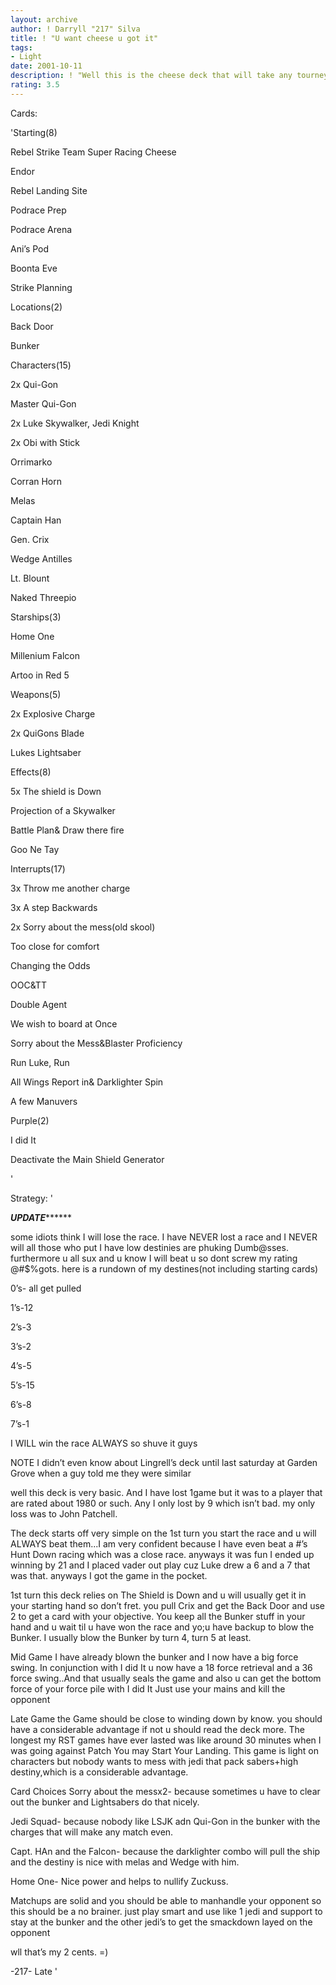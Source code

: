 ```yaml
---
layout: archive
author: ! Darryll "217" Silva
title: ! "U want cheese u got it"
tags:
- Light
date: 2001-10-11
description: ! "Well this is the cheese deck that will take any tourney that u want."
rating: 3.5
---
```

Cards: 

'Starting(8)

   Rebel Strike Team Super Racing Cheese

   Endor

   Rebel Landing Site

   Podrace Prep

   Podrace Arena

   Ani’s Pod

   Boonta Eve

   Strike Planning


Locations(2)

   Back Door

   Bunker


Characters(15)

   2x Qui-Gon

   Master Qui-Gon

   2x Luke Skywalker, Jedi Knight

   2x Obi with Stick

   Orrimarko

   Corran Horn

   Melas

   Captain Han

   Gen. Crix

   Wedge Antilles

   Lt. Blount

   Naked Threepio


Starships(3)

   Home One

   Millenium Falcon

   Artoo in Red 5


Weapons(5)

   2x Explosive Charge

   2x QuiGons Blade

   Lukes Lightsaber


Effects(8)

   5x The shield is Down

   Projection of a Skywalker

   Battle Plan& Draw there fire

   Goo Ne Tay


Interrupts(17)

   3x Throw me another charge

   3x A step Backwards

   2x Sorry about the mess(old skool)

   Too close for comfort

   Changing the Odds

   OOC&TT

   Double Agent

   We wish to board at Once

   Sorry about the Mess&Blaster         Proficiency

   Run Luke, Run

   All Wings Report in& Darklighter Spin

   A few Manuvers


Purple(2)

   I did It

   Deactivate the Main Shield Generator

'

Strategy: '

*******UPDATE*************

some idiots think I will lose the race. I have NEVER lost a race and I NEVER will all those who put I have low destinies are phuking Dumb@sses. furthermore u all sux and u know I will beat u so dont screw my rating @#$%gots. here is a rundown of my destines(not including starting cards)


0’s- all get pulled

1’s-12

2’s-3

3’s-2

4’s-5

5’s-15

6’s-8

7’s-1


I WILL win the race ALWAYS so shuve it guys





NOTE I didn’t even know about Lingrell’s deck until last saturday at Garden Grove when a guy told me they were similar


well this deck is very basic. And I have lost 1game but it was to a  player that are rated about 1980 or such. Any I only lost by 9 which isn’t bad. my only loss was to John Patchell.

  The deck starts off very simple on the 1st turn you start the race and u will ALWAYS beat them...I am very confident because I have even beat a #’s Hunt Down racing which was a close race. anyways it was fun I ended up winning by 21 and I placed vader out play cuz Luke drew a 6 and a 7 that was that. anyways I got the game in the pocket. 


 1st turn this deck relies on The Shield is Down and u will usually get it in your starting hand so don’t fret. you pull Crix and get the Back Door and use 2 to get a card with your objective. You keep all the Bunker stuff in your hand and u wait til u have won the race and yo;u have backup to blow the Bunker. I usually blow the Bunker by turn 4, turn 5 at least.


Mid Game I have already blown the bunker and I now have a big force swing. In conjunction with I did It u now have a 18 force retrieval and a 36 force swing..And that usually seals the game and also u can get the bottom force of your force pile with I did It Just use your mains and kill the opponent 


Late Game the Game should be close to winding down by know. you should have a considerable advantage if not u should read the deck more. The longest my RST games have ever lasted was like around 30 minutes when I was going against Patch You may Start Your Landing. This game is light on characters but nobody wants to mess with jedi that pack sabers+high destiny,which is a considerable advantage.


Card Choices Sorry about the messx2- because sometimes u have to clear out the bunker and Lightsabers do that nicely.

Jedi Squad- because nobody like LSJK adn Qui-Gon in the bunker with the charges that will make any match even. 

Capt. HAn and the Falcon- because the darklighter combo will pull the ship and the destiny is nice with melas and Wedge with him.

Home One- Nice power and helps to nullify Zuckuss.


Matchups are solid and you should be able to manhandle your opponent so this should be a no brainer. just play smart and use like 1 jedi and support to stay at the bunker and the other jedi’s to get the smackdown layed on the opponent


wll that’s my 2 cents. =)

-217- Late  '